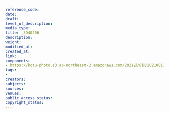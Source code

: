 ```yaml
---
reference_code: 
date: 
draft: 
level_of_description: 
media_type: 
title: _5D40206
description: 
weight: 
modified_at: 
created_at: 
link: 
components:
- https://kctu-photo.s3.ap-northeast-2.amazonaws.com/2021년/8월/20210813_이재용+특혜+가석방+강행한+문재인+정부+규탄+기자회견/_5D40206.jpg
tags:
- 
creators: 
subjects: 
sources: 
venues: 
public_access_status: 
copyright_status: 
---
```


